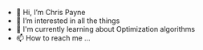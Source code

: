 - 👋 Hi, I’m Chris Payne
- 👀 I’m interested in all the things
- 🌱 I'm currently learning about Optimization algorithms 
- 📫 How to reach me ...

<!---
Magicman5511v2/Magicman5511v2 is a ✨ special ✨ repository because its `README.md` (this file) appears on your GitHub profile.
You can click the Preview link to take a look at your changes.
--->
